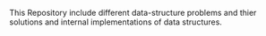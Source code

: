 This Repository include different data-structure problems and thier solutions and internal implementations of data structures.

